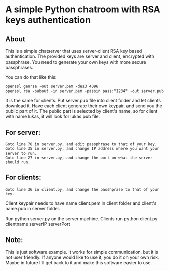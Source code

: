 A simple Python chatroom with RSA keys authentication
=====================================================

About
-----

This is a simple chatserver that uses server-client RSA key based authentication.
The provided keys are server and client, encrypted with passphrase.
You need to generate your own keys with more secure passphrases.

You can do that like this:

    openssl genrsa -out server.pem -des3 4096
    openssl rsa -pubout -in server.pem -passin pass:"1234" -out server.pub

It is the same for clients.
Put server.pub file into client folder and let clients download it.
Have each client generate their own keypair, and send you the public part of it.
The public part is selected by client's name, so for client with name lukas, it will
look for lukas.pub file.

For server:
-----------
    Goto line 78 in server.py, and edit passphrase to that of your key.
    Goto line 35 in server.py, and change IP address where you want your server to run.
    Goto line 27 in server.py, and change the port on what the server should run.

For clients:
------------
    Goto line 36 in client.py, and change the passhprase to that of your key.

Client keypair needs to have name client.pem in client folder and client's name.pub in server folder.


Run python server.py on the server machine.
Clients run python client.py clientname serverIP serverPort

Note:
-----

This is just software example. It works for simple communication, but it is not user friendly.
If anyone would like to use it, you do it on your own risk.
Maybe in future I'll get back to it and make this software easier to use.
